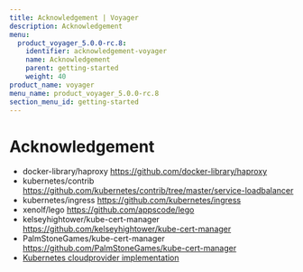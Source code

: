 ```yaml
---
title: Acknowledgement | Voyager
description: Acknowledgement
menu:
  product_voyager_5.0.0-rc.8:
    identifier: acknowledgement-voyager
    name: Acknowledgement
    parent: getting-started
    weight: 40
product_name: voyager
menu_name: product_voyager_5.0.0-rc.8
section_menu_id: getting-started
---
```


# Acknowledgement

 - docker-library/haproxy https://github.com/docker-library/haproxy
 - kubernetes/contrib https://github.com/kubernetes/contrib/tree/master/service-loadbalancer
 - kubernetes/ingress https://github.com/kubernetes/ingress
 - xenolf/lego https://github.com/appscode/lego
 - kelseyhightower/kube-cert-manager https://github.com/kelseyhightower/kube-cert-manager
 - PalmStoneGames/kube-cert-manager https://github.com/PalmStoneGames/kube-cert-manager
 - [Kubernetes cloudprovider implementation](https://github.com/kubernetes/kubernetes/tree/master/pkg/cloudprovider)
